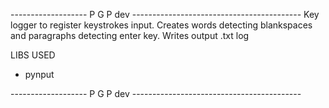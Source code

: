------------------- P G P dev ------------------------------------------
Key logger to register keystrokes input.
Creates words detecting blankspaces and paragraphs detecting enter key.
Writes output .txt log 

LIBS USED
* pynput


------------------- P G P dev ------------------------------------------
